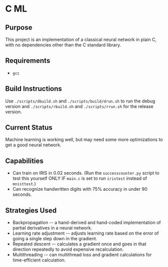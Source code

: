 # C ML

## Purpose

This project is an implementation of a classical neural network in plain C, with
no dependencies other than the C standard library.

## Requirements

- `gcc`

## Build Instructions

Use `./scripts/dbuild.sh` and `./scripts/build/drun.sh` to run the debug version
and `./scripts/rbuild.sh` and `./scripts/rrun.sh` for the release version.

## Current Status

Machine learning is working well, but may need some more optimizations to get a
good neural network.

## Capabilities

- Can train on IRIS in 0.02 seconds. (Run the `successcounter.py` script to test
this yourself ONLY IF `main.c` is set to run `iristest` instead of `mnisttest`.)
- Can recognize handwritten digits with 75% accuracy in under 90 seconds.

## Strategies Used

- Backpropagation -- a hand-derived and hand-coded implementation of partial
derivatives in a neural network.
- Learning rate adjustment -- adjusts learning rate based on the error of going
a single step down in the gradient.
- Repeated descent -- calculates a gradient once and goes in that direction
repeatedly to avoid expensive recalculation.
- Multithreading -- can multithread loss and gradient calculations for
time-efficient calculation.
